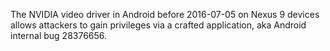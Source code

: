 The NVIDIA video driver in Android before 2016-07-05 on Nexus 9 devices allows attackers to gain privileges via a crafted application, aka Android internal bug 28376656.